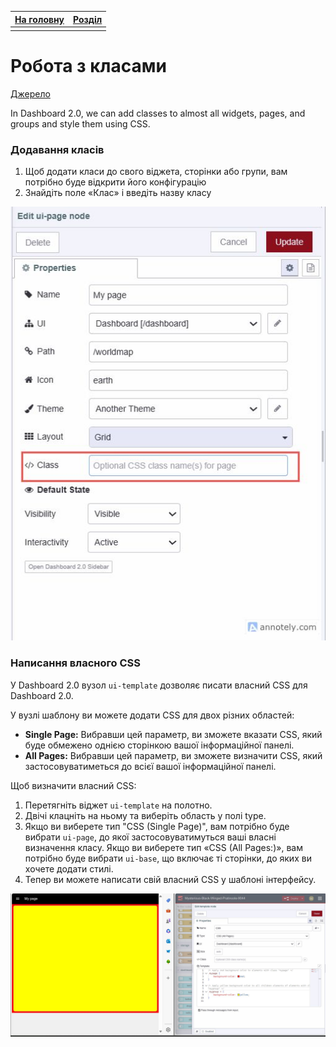 | [На головну](../) | [Розділ](README.md) |
| ----------------- | ------------------- |
|                   |                     |

# Робота з класами

[Джерело](https://flowfuse.com/blog/2024/05/node-red-dashboard-2-layout-navigation-styling/#customising-your-dashboard-2.0-further)

In Dashboard 2.0, we can add classes to almost all widgets, pages, and groups and style them using CSS.

### Додавання класів

1. Щоб додати класи до свого віджета, сторінки або групи, вам потрібно буде відкрити його конфігурацію
2. Знайдіть поле «Клас» і введіть назву класу

!["Screenshot showing the class property input field"](meida/node-red-dashboard-2-layout-navigation-styling-showing-class-property-feild-2nlAvyNGnt-510.jpeg)



### Написання власного CSS

У Dashboard 2.0 вузол `ui-template` дозволяє писати власний CSS для Dashboard 2.0.

У вузлі шаблону ви можете додати CSS для двох різних областей:

- **Single Page:** Вибравши цей параметр, ви зможете вказати CSS, який буде обмежено однією сторінкою вашої інформаційної панелі.
- **All Pages:** Вибравши цей параметр, ви зможете визначити CSS, який застосовуватиметься до всієї вашої інформаційної панелі.

Щоб визначити власний CSS:

1. Перетягніть віджет `ui-template` на полотно.
2. Двічі клацніть на ньому та виберіть область у полі type.
3. Якщо ви виберете тип "CSS (Single Page)", вам потрібно буде вибрати `ui-page`, до якої застосовуватимуться ваші власні визначення класу. Якщо ви виберете тип «CSS (All Pages:)», вам потрібно буде вибрати `ui-base`, що включає ті сторінки, до яких ви хочете додати стилі.
4. Тепер ви можете написати свій власний CSS у шаблоні інтерфейсу.

!["Image displaying the left side with the page and group where custom CSS has been applied, and the right side showcasing the UI-template with the corresponding CSS"](meida/node-red-dashboard-2-layout-navigation-styling-adding-style-MpRk_PX8tk-1850.jpeg)

